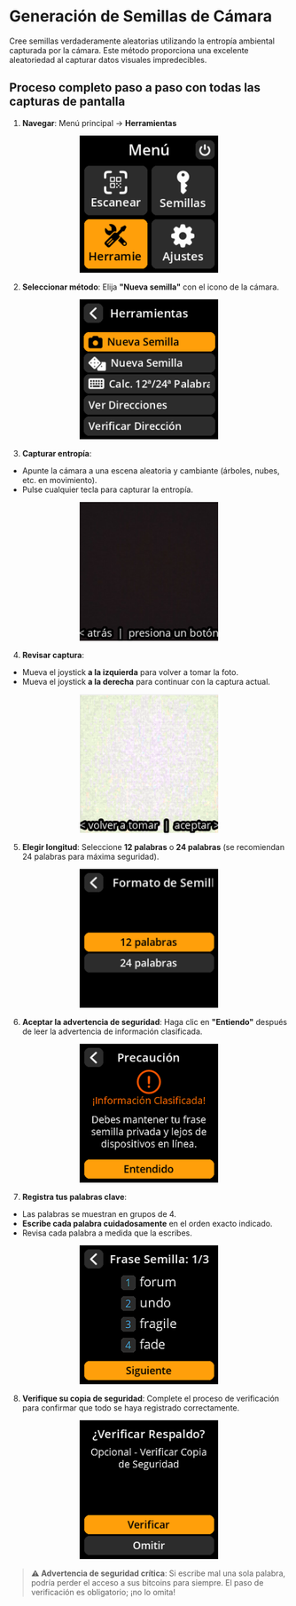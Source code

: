 # Generación de Semillas de Cámara

Cree semillas verdaderamente aleatorias utilizando la entropía ambiental capturada por la cámara. Este método proporciona una excelente aleatoriedad al capturar datos visuales impredecibles.

## Proceso completo paso a paso con todas las capturas de pantalla

1. **Navegar**: Menú principal → **Herramientas**

<div align="center">
     <img src="images/ToolsOptionSelectView.png" alt="Selección del menú Herramientas" width="250"/>
</div>

2. **Seleccionar método**: Elija **"Nueva semilla"** con el icono de la cámara.

<div align="center">
     <img src="images/NewSeedUsingCameraSelectView.png" alt="Seleccionar nuevo método de semilla" width="250"/>
</div>

3. **Capturar entropía**:
- Apunte la cámara a una escena aleatoria y cambiante (árboles, nubes, etc. en movimiento).
- Pulse cualquier tecla para capturar la entropía.

<div align="center">
     <img src="images/SeedCameraEntropyView.png" alt="Interfaz de captura de entropía de la cámara" width="250"/>
</div>

4. **Revisar captura**:
- Mueva el joystick **a la izquierda** para volver a tomar la foto.
- Mueva el joystick **a la derecha** para continuar con la captura actual.

<div align="center">
     <img src="images/SeedEntropyPreviewView.png" alt="Vista previa de la entropía de la semilla" width="250"/>
</div>

5. **Elegir longitud**: Seleccione **12 palabras** o **24 palabras** (se recomiendan 24 palabras para máxima seguridad).

<div align="center">
     <img src="images/SeedMnemonicLengthCalcView.png" alt="Seed Length Selection" width="250"/>
</div>

6. **Aceptar la advertencia de seguridad**: Haga clic en **"Entiendo"** después de leer la advertencia de información clasificada.

<div align="center">
     <img src="images/SeedWarningView.png" alt="Pantalla de advertencia de seguridad" width="250"/>
</div>

7. **Registra tus palabras clave**:
- Las palabras se muestran en grupos de 4.
- **Escribe cada palabra cuidadosamente** en el orden exacto indicado.
- Revisa cada palabra a medida que la escribes.

<div align="center">
     <img src="images/SeedMnemonicEntryView.png" alt="Pantalla de visualización de palabras clave" width="250"/>
</div>

8. **Verifique su copia de seguridad**: Complete el proceso de verificación para confirmar que todo se haya registrado correctamente.

<div align="center">
     <img src="images/SeedBackupTestView.png" alt="Pantalla de verificación de copia de seguridad de clave" width="250"/>
</div>

> **⚠️ Advertencia de seguridad crítica**: Si escribe mal una sola palabra, podría perder el acceso a sus bitcoins para siempre. El paso de verificación es obligatorio; ¡no lo omita!
